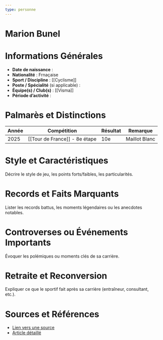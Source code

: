 ```yaml
---
type: personne
---
```


# Marion Bunel

# Informations Générales
- **Date de naissance** :  
- **Nationalité** :  Frnaçaise
- **Sport / Discipline** :  [[Cyclisme]]
- **Poste / Spécialité** (si applicable) :  
- **Équipe(s) / Club(s)** :  [[Visma]]
- **Période d’activité** :  

# Palmarès et Distinctions
| Année | Compétition                   | Résultat | Remarque      |
| ----- | ----------------------------- | -------- | ------------- |
| 2025  | [[Tour de France]] - 8e étape | 10e      | Maillot Blanc |

# Style et Caractéristiques
Décrire le style de jeu, les points forts/faibles, les particularités.

# Records et Faits Marquants
Lister les records battus, les moments légendaires ou les anecdotes notables.

# Controverses ou Événements Importants
Évoquer les polémiques ou moments clés de sa carrière.

# Retraite et Reconversion
Expliquer ce que le sportif fait après sa carrière (entraîneur, consultant, etc.).

# Sources et Références
- [Lien vers une source](#)
- [Article détaillé](#)
